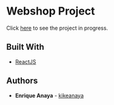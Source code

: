 # Webshop Project
Click [here](https://kikeanaya.github.io/webshop-project/) to see the project in progress.

## Built With

* [ReactJS](https://reactjs.org/)

## Authors

* **Enrique Anaya** - [kikeanaya](https://github.com/kikeanaya)